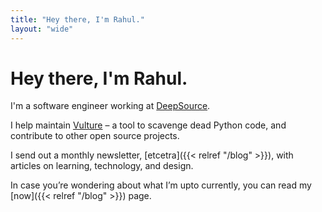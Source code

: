 ```yaml
---
title: "Hey there, I'm Rahul."
layout: "wide"
---
```


# Hey there, I'm Rahul.

I'm a software engineer working at [DeepSource](https://deepsource.io).

I help maintain [Vulture](https://github.com/jendrikseipp/vulture) – a tool to scavenge dead Python code, and contribute to other open source projects.

I send out a monthly newsletter, [etcetra]({{< relref "/blog" >}}), with articles on learning, technology, and design.

In case you’re wondering about what I’m upto currently, you can read my [now]({{< relref "/blog" >}}) page.
